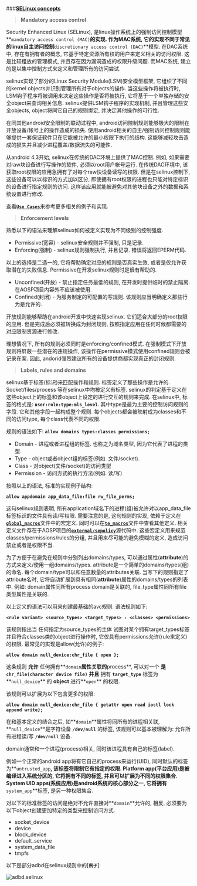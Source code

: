 
###[**SELinux concepts**](http://source.android.com/security/selinux/concepts.html)

> **Mandatory access control**

Security Enhanced Linux (SELinux), 是linux操作系统上的强制访问控制模型**`mandatory access control (MAC)`**的实现. 作为MAC系统, 它的实现不同于常见的linux自主访问控制**`discretionary access control (DAC)`**模型. 在DAC系统中, 存在有拥有者的概念, 它基于特定资源所有权的用户来定义相关的访问权限. 这是比较粗放的管理模式, 并且存在因为漏洞造成的权限升级问题. 而MAC系统, 建立的是以集中控制方式来定义和管理所有的访问尝试.

selinux实现了部分的Linux Security Module(LSM)安全模型框架, 它组织了不同的kernel objects并识别管理所有对于objects的操作. 当这些操作将被执行时, LSM钩子程序将被调用来决定这些操作是否将被执行, 它将基于一个单独存储的安全object来查询相关信息. selinux提供LSM钩子程序的实现机制, 并且管理这些安全objects, object将同它自己的规则绑定, 并决定其他操作的可行性.

在同其他android安全限制的联动过程中, android访问控制规则能够极大的限制在开放设备/帐号上的操作造成的损失. 使用android相关的自主/强制访问控制规则能够提供一套保证软件只在它能被允许的最小权限下执行的结构. 这能够减轻攻击造成的损失并且减少进程覆盖/数据流失的可能性.

从android 4.3开始, selinux在传统的DAC环境上提供了MAC控制. 例如, 如果需要对raw块设备进行写操作的软件, 必须以root用户帐号运行. 在传统DAC环境中, 该获取root权限的应用急拥有了对每个raw快设备读写的权限. 但是在selinux控制下, 这些设备可以以标识的方式加以区分, 即使拥有root权限的进程也只能对特定标识的设备进行指定规则的访问. 这样该应用就能被避免对其他块设备之外的数据和系统设置进行修改.

查看[**`Use Cases`**](http://source.android.com/security/selinux/implement.html#use_cases)来参考更多相关的例子和实现.

> **Enforcement levels**

熟悉以下的语法来理解selinux如何被定义实现为不同级别的控制强度.

 - Permissive(宽容) - selinux安全规则并不强制, 只是记录.
 - Enforcing(强制) - selinux规则强制执行, 并且记录. 错误将返回EPERM代码.

以上的选择是二选一的, 它将帮助确定对应的规则是否真实生效, 或者是仅允许获取潜在的失败信息. Permissive在开发selinux规则时是很有帮助的.

 - Unconfined(开放) - 禁止指定任务最低的规则, 在开发时提供临时的禁止隔离. 在AOSP项目内容外不应该被使用.
 - Confined(封闭) - 为服务制定的可配置的写规则. 该规则应当明确定义那些行为是允许的.

开放规则能够帮助在android开发中快速实现selinux. 它们适合大部分的root权限的应用. 但是完成后必须被转换成为封闭规则, 按照指定应用在任何时候都需要的对应限制资源进行修改.

理想情况下, 所有的规则必须同时是enforcing/confined模式. 在强制模式下开放规则将屏蔽一些潜在的违规操作, 该操作在permissive模式使用confined规则会被记录在案. 因此, andorid强烈建议所有的设备提供商都实现真正的封闭规则.

> **Labels, rules and domains**

selinux基于标签(标识)来匹配操作和规则. 标签定义了那些操作是允许的. Socket/files/process 等在selinux中均被定义有标签. selinux的判定基于定义在这些object上的标签和该object上设定的进行交互的规则来完成. 
在selinux中, 标签的格式是: **`user:role:type:mls_level`**. 其中type是最为主要的控制访问规则的字段. 它和其他字段一起构成整个规则. 每个objects都会被映射成为classes和不同的访问type, 每个class代表不同的权限.

规则的语法如下:
**`allow domains types:classes permissions;`**

 - Domain - 进程或者进程组的标签. 也称之为域名类型, 因为它代表了进程的类型.
 - Type - object或者object组的标签(例如. 文件/socket).
 - Class - 对object(文件/socket)的访问类型
 - Permission - 访问方式的执行方法(例如. 读/写)

按照以上的语法, 标准的实现例子结构:

**`allow appdomain app_data_file:file rw_file_perms;`**

这句selinux规则表明, 所有application域名下的进程(组)被允许对以app_data_file标签标识的文件具有读/写权限.  需要注意的是, 这句规则的实现, 依赖于定义在 [**`global_macros`**](https://android.googlesource.com/platform/system/sepolicy/+/master/global_macros)文件中的宏定义. 同时可以在[**`te_macros`**](https://android.googlesource.com/platform/system/sepolicy/+/master/te_macros)文件中查看其他定义. 相关定义文件存在于AOSP项目的[**`external/sepolicy`**](https://android.googlesource.com/platform/system/sepolicy/+/master)源代码中. 这些宏定义用来规范classes/permissions/rules的分组, 并且用来尽可能的避免模糊的定义, 造成访问禁止或者是权限不当.

为了方便于在避免在规则中分别列出domains/types, 可以通过属性(**attribute**)的方式来定义/使用一组domains/types. attribute是一个简单的domains/types(组)的命名. 每个domain/type可以和任意数量的attributes关联. 当写下的规则指定了attribute名时, 它将自动扩展到具有相同(**attribute**)属性的domains/types的列表中. 例如: domain属性同所有process domain是关联的, file_type属性同所有file类型属性是关联的.

以上定义的语法可以用来创建最基础的avc规则. 语法规则如下:

**`<rule variant> <source_types> <target_types> : <classes> <permissions>`**

该规则指出当 任何指定为source_types的主体 试图对某个拥有target_types标签并且符合classes类的object进行操作时, 它仅具有permissions允许(rule来定义)的权限. 
最常见的实现是allow(允许)的例子:

**`allow domain null_device:chr_file { open };`**

这条规则 **允许** 任何拥有**`domain`**属性关联的**process**, 可以对一个 **是** **`chr_file(character device file)`** **并且** 拥有 **`target_type`** 标签为**`null_device`** 的 **object** 进行**`open`** 的权限. 

该规则可以扩展为以下包含更多的权限:

**`allow domain null_device:chr_file { getattr open read ioctl lock append write};`**

在和基本定义的结合之后, 如**`domain`**属性将同所有的进程相关联, **`null_device`**是字符设备 **`/dev/null`** 的标签, 该规则可以基本被理解为: 允许所有进程读/写 **`/dev/null`** 设备.

domain通常和一个进程(process)相关, 同时该进程具有自己的标签(label).

例如一个正常的android app将有它自己的process来运行(UID), 同时默认的标签为**`untrusted_app`**, 该标签将限制它有指定的权限.
Platform app(平台应用)是被编译进入系统分区的, 它将拥有不同的标签, 并且可以扩展为不同的权限集合. System UID apps(系统应用)是android系统的核心部分之一, 它将拥有**`system_app`**标签, 是另一种权限集合.

对以下的标准标签的访问是绝对不允许直接对**`domain`**允许的, 相反, 必须要为以下object创建更加特定的类型来控制访问方式.

 - socket_device 
 - device 
 - block_device 
 - default_service 
 - system_data_file
 - tmpfs

以下是部分adbd在selinux规则中的[**`例子`**]:

![adbd.selinux](https://raw.githubusercontent.com/bluefalconjun/bluefalconjun.github.io/master/Android/pic/adbd.selinux.png)